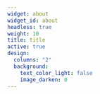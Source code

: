 ```yaml
---
widget: about
widget_id: about
headless: true
weight: 10
title: title
active: true
design:
  columns: "2"
  background:
    text_color_light: false
    image_darken: 0
---
```

